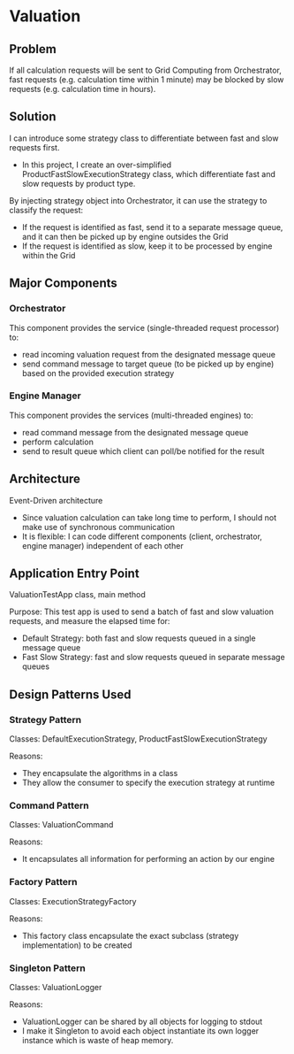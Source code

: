 # Valuation 

## Problem
If all calculation requests will be sent to Grid Computing from Orchestrator, fast requests (e.g. calculation time within 1 minute) may be blocked by slow requests (e.g. calculation time in hours).


## Solution
I can introduce some strategy class to differentiate between fast and slow requests first.
- In this project, I create an over-simplified ProductFastSlowExecutionStrategy class, which differentiate fast and slow requests by product type.

By injecting strategy object into Orchestrator, it can use the strategy to classify the request: 
- If the request is identified as fast, send it to a separate message queue, and it can then be picked up by engine outsides the Grid
- If the request is identified as slow, keep it to be processed by engine within the Grid


## Major Components

### Orchestrator
This component provides the service (single-threaded request processor) to:
- read incoming valuation request from the designated message queue
- send command message to target queue (to be picked up by engine) based on the provided execution strategy
 
### Engine Manager
This component provides the services (multi-threaded engines) to:
- read command message from the designated message queue
- perform calculation
- send to result queue which client can poll/be notified for the result

## Architecture
Event-Driven architecture
- Since valuation calculation can take long time to perform, I should not make use of synchronous communication
- It is flexible: I can code different components (client, orchestrator, engine manager) independent of each other 

## Application Entry Point
ValuationTestApp class, main method

Purpose: 
This test app is used to send a batch of fast and slow valuation requests, and measure the elapsed time for:
- Default Strategy: both fast and slow requests queued in a single message queue
- Fast Slow Strategy: fast and slow requests queued in separate message queues


## Design Patterns Used

### Strategy Pattern
Classes: DefaultExecutionStrategy, ProductFastSlowExecutionStrategy

Reasons: 
- They encapsulate the algorithms in a class 
- They allow the consumer to specify the execution strategy at runtime 


### Command Pattern
Classes: ValuationCommand

Reasons: 
- It encapsulates all information for performing an action by our engine


### Factory Pattern
Classes: ExecutionStrategyFactory

Reasons: 
- This factory class encapsulate the exact subclass (strategy implementation) to be created


### Singleton Pattern
Classes: ValuationLogger

Reasons:
- ValuationLogger can be shared by all objects for logging to stdout
- I make it Singleton to avoid each object instantiate its own logger instance which is waste of heap memory.






